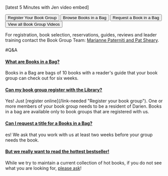 [latest 5 Minutes with Jen video embed]

<a href="/link-needed"><button type="button" class="btn btn-primary btn-lg btn-block">Register Your Book Group</button></a>
<a href="/link-needed"><button type="button" class="btn btn-default btn-lg btn-block">Browse Books in a Bag</button></a>
<a href="/link-needed"><button type="button" class="btn btn-primary btn-lg btn-block">Request a Book in a Bag</button></a>
<a href="https://vimeo.com/channels/462076"><button type="button" class="btn btn-default btn-lg btn-block">View all Book Group Videos</button></a>


For registration, book selection, reservations, guides, reviews and leader training contact the Book Group Team: [Marianne Paterniti and Pat Sheary](/link-needed "Contact Book Groups").

#Q&A
<div id="accordion" role="tablist" aria-multiselectable="true">
  <div class="panel panel-default">
    <div class="panel-heading" role="tab" id="headingOne">
      <h4 class="panel-title">
        <a data-toggle="collapse" data-parent="#accordion" href="#collapseOne" aria-expanded="true" aria-controls="collapseOne">
          What are Books in a Bag?
        </a>
      </h4>
    </div>
    <div id="collapseOne" class="panel-collapse collapse in" role="tabpanel" aria-labelledby="headingOne">
     Books in a Bag are bags of 10 books with a reader's guide that your book group can check out for six weeks.
    </div>
  </div>
  <div class="panel panel-default">
    <div class="panel-heading" role="tab" id="headingTwo">
      <h4 class="panel-title">
        <a class="collapsed" data-toggle="collapse" data-parent="#accordion" href="#collapseTwo" aria-expanded="false" aria-controls="collapseTwo">
          Can my book group register with the Library?
        </a>
      </h4>
    </div>
    <div id="collapseTwo" class="panel-collapse collapse" role="tabpanel" aria-labelledby="headingTwo">
      Yes! Just [register online](/link-needed "Register your book group"). One or more members of your book group needs to be a resident of Darien. Books in a bag are available only to book groups that are registered with us. 
    </div>
  </div>
  <div class="panel panel-default">
    <div class="panel-heading" role="tab" id="headingThree">
      <h4 class="panel-title">
        <a class="collapsed" data-toggle="collapse" data-parent="#accordion" href="#collapseThree" aria-expanded="false" aria-controls="collapseThree">
          Can I request a title for a Books in a Bag?
        </a>
      </h4>
    </div>
    <div id="collapseThree" class="panel-collapse collapse" role="tabpanel" aria-labelledby="headingThree">
     es! We ask that you work with us at least two weeks before your group needs the book.
    </div>
  </div>
<div class="panel panel-default">
    <div class="panel-heading" role="tab" id="headingTwo">
      <h4 class="panel-title">
        <a class="collapsed" data-toggle="collapse" data-parent="#accordion" href="#collapseTwo" aria-expanded="false" aria-controls="collapseTwo">
         But we really want to read the hottest bestseller! 
        </a>
      </h4>
    </div>
    <div id="collapseTwo" class="panel-collapse collapse" role="tabpanel" aria-labelledby="headingTwo">
      While we try to maintain a current collection of hot books, if you do not see what you are looking for, <a href="/link-needed">please ask</a>!
    </div>
  </div>
</div>
